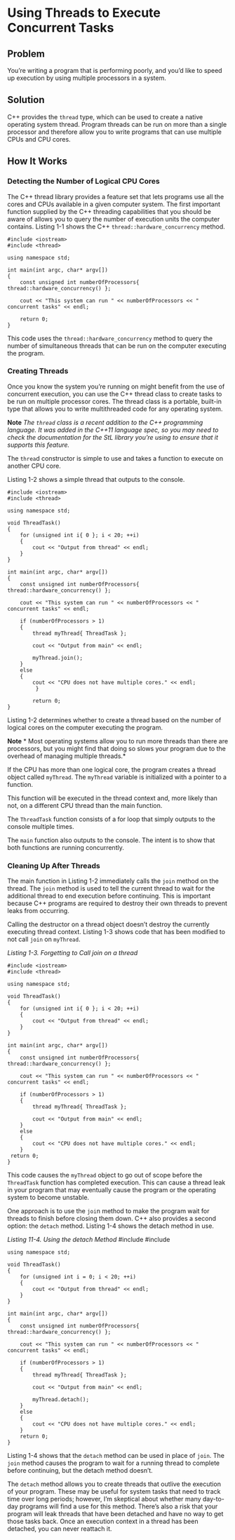 # Using Threads to Execute Concurrent Tasks

## Problem

You’re writing a program that is performing poorly, and you’d like to speed up execution by using multiple processors in a system.

## Solution

C++ provides the `thread` type, which can be used to create a native operating system thread. Program threads can be run on more than a single processor and therefore allow you to write programs that can use 
multiple CPUs and CPU cores.

## How It Works

### Detecting the Number of Logical CPU Cores

The C++ thread library provides a feature set that lets programs use all the cores and CPUs available in a  given computer system. The first important function supplied by the C++ threading capabilities that you  should be aware of allows you to query the number of execution units the computer contains.
Listing 1-1 shows the C++ `thread::hardware_concurrency` method.

    #include <iostream>
    #include <thread>
     
    using namespace std;
     
    int main(int argc, char* argv[])
    {
        const unsigned int numberOfProcessors{ thread::hardware_concurrency() };
     
        cout << "This system can run " << numberOfProcessors << " concurrent tasks" << endl;
     
        return 0;
    }
     
     
This code uses the `thread::hardware_concurrency` method to query the number of simultaneous 
threads that can be run on the computer executing the program. 

### Creating Threads

Once you know the system you’re running on might benefit from the use of concurrent execution, you can use the C++ thread class to create tasks to be run on multiple processor cores. The thread class is a portable,  built-in type that allows you to write multithreaded code for any operating system.

**Note** *The `thread` class is a recent addition to the C++ programming language. It was added in the C++11 language spec, so you may need to check the documentation for the StL library you’re using to ensure that it 
supports this feature.*

The `threa`d constructor is simple to use and takes a function to execute on another CPU core. 

Listing 1-2  shows a simple thread that outputs to the console.

    #include <iostream>
    #include <thread>
     
    using namespace std;
     
    void ThreadTask()
    {
        for (unsigned int i{ 0 }; i < 20; ++i)
        {
            cout << "Output from thread" << endl;
        }
    }
     
    int main(int argc, char* argv[])
    {
        const unsigned int numberOfProcessors{ thread::hardware_concurrency() };
     
        cout << "This system can run " << numberOfProcessors << " concurrent tasks" << endl;
     
        if (numberOfProcessors > 1)
        {
            thread myThread{ ThreadTask };
     
            cout << "Output from main" << endl;
     
            myThread.join();
        }
        else
        {
            cout << "CPU does not have multiple cores." << endl;
             }
     
            return 0;
    }
    
Listing 1-2 determines whether to create a thread based on the number of logical cores on the computer executing the program.

**Note** *   Most operating systems allow you to run more threads than there are processors, but you might find  that doing so slows your program due to the overhead of managing multiple threads.*


If the CPU has more than one logical core, the program creates a thread object called `myThread`. The  `myThread` variable is initialized with a pointer to a function.

This function will be executed in the thread 
context and, more likely than not, on a different CPU thread than the main function.


The `ThreadTask` function consists of a for loop that simply outputs to the console multiple times. 


The `main` function also outputs to the console. The intent is to show that both functions are running  concurrently. 

### Cleaning Up After Threads

The main function in Listing 1-2 immediately calls the `join` method on the thread. The `join` method is  used to tell the current thread to wait for the additional thread to end execution before continuing. This is 
important because C++ programs are required to destroy their own threads to prevent leaks from occurring. 

Calling the destructor on a thread object doesn’t destroy the currently executing thread context. Listing 1-3  shows code that has been modified to not call `join` on `myThread`.

*Listing 1-3.  Forgetting to Call join on a thread*

    #include <iostream>
    #include <thread>
     
    using namespace std;
     
    void ThreadTask()
    {
        for (unsigned int i{ 0 }; i < 20; ++i)
        {
            cout << "Output from thread" << endl;
        }
    }
     
    int main(int argc, char* argv[])
    {
        const unsigned int numberOfProcessors{ thread::hardware_concurrency() };
     
        cout << "This system can run " << numberOfProcessors << " concurrent tasks" << endl;
     
        if (numberOfProcessors > 1)
        {
            thread myThread{ ThreadTask };
     
            cout << "Output from main" << endl;
        }
        else
        {
            cout << "CPU does not have multiple cores." << endl;
        }
     return 0;
    }
    
This code causes the `myThread` object to go out of scope before the `ThreadTask` function has completed  execution. This can cause a thread leak in your program that may eventually cause the program or the 
operating system to become unstable.

One approach is to use the `joi`n method to make the program wait for threads to finish before closing  them down. C++ also provides a second option: the `detach` method. Listing 1-4 shows the detach method  in use.

*Listing 11-4.  Using the detach Method*
    #include <iostream>
    #include <thread>
     
    using namespace std;
     
    void ThreadTask()
    {
        for (unsigned int i = 0; i < 20; ++i)
        {
            cout << "Output from thread" << endl;
        }
    }
     
    int main(int argc, char* argv[])
    {
        const unsigned int numberOfProcessors{ thread::hardware_concurrency() };
     
        cout << "This system can run " << numberOfProcessors << " concurrent tasks" << endl;
     
        if (numberOfProcessors > 1)
        {
            thread myThread{ ThreadTask };
     
            cout << "Output from main" << endl;
     
            myThread.detach();
        }
        else
        {
            cout << "CPU does not have multiple cores." << endl;
        }
        return 0;
    }
    
Listing 1-4 shows that the `detach` method can be used in place of `join`. The `join` method causes the  program to wait for a running thread to complete before continuing, but the detach method doesn’t.  

The `detach` method allows you to create threads that outlive the execution of your program. These may be useful for system tasks that need to track time over long periods; however, I’m skeptical about whether many 
day-to-day programs will find a use for this method. There’s also a risk that your program will leak threads  that have been detached and have no way to get those tasks back. Once an execution context in a thread has 
been detached, you can never reattach it.    
